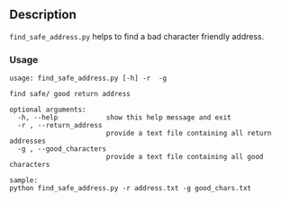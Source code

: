 ## Description
`find_safe_address.py` helps to find a bad character friendly address.

### Usage
```
usage: find_safe_address.py [-h] -r  -g

find safe/ good return address

optional arguments:
  -h, --help            show this help message and exit
  -r , --return_address 
                        provide a text file containing all return addresses
  -g , --good_characters 
                        provide a text file containing all good characters

sample:
python find_safe_address.py -r address.txt -g good_chars.txt
```

 


